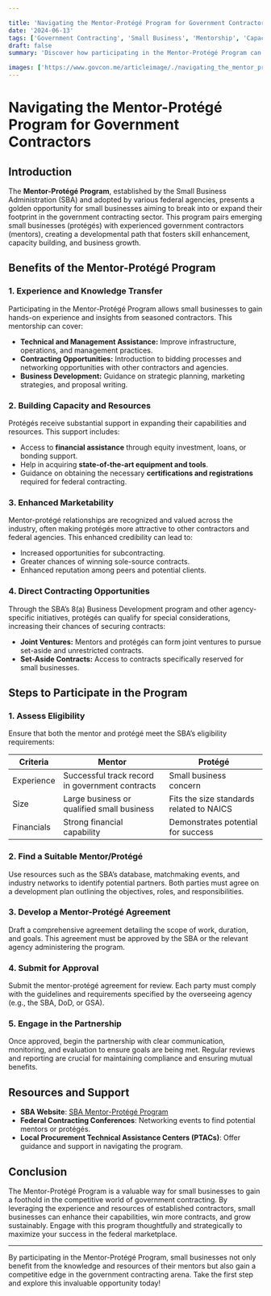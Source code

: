 ```yaml
---

title: 'Navigating the Mentor-Protégé Program for Government Contractors'
date: '2024-06-13'
tags: ['Government Contracting', 'Small Business', 'Mentorship', 'Capacity Building', 'Federal Contracts', 'Opportunities', 'Program', 'Experience']
draft: false
summary: 'Discover how participating in the Mentor-Protégé Program can provide new opportunities for small businesses to gain experience, build capacity, and expand their presence in the government contracting space.'

images: ['https://www.govcon.me/articleimage/./navigating_the_mentor_protégé_program_for_government_contractors.webp']
---
```


# Navigating the Mentor-Protégé Program for Government Contractors

## Introduction

The **Mentor-Protégé Program**, established by the Small Business Administration (SBA) and adopted by various federal agencies, presents a golden opportunity for small businesses aiming to break into or expand their footprint in the government contracting sector. This program pairs emerging small businesses (protégés) with experienced government contractors (mentors), creating a developmental path that fosters skill enhancement, capacity building, and business growth.

## Benefits of the Mentor-Protégé Program

### 1. **Experience and Knowledge Transfer**

Participating in the Mentor-Protégé Program allows small businesses to gain hands-on experience and insights from seasoned contractors. This mentorship can cover:

- **Technical and Management Assistance:** Improve infrastructure, operations, and management practices.
- **Contracting Opportunities:** Introduction to bidding processes and networking opportunities with other contractors and agencies.
- **Business Development:** Guidance on strategic planning, marketing strategies, and proposal writing.

### 2. **Building Capacity and Resources**

Protégés receive substantial support in expanding their capabilities and resources. This support includes:

- Access to **financial assistance** through equity investment, loans, or bonding support.
- Help in acquiring **state-of-the-art equipment and tools**.
- Guidance on obtaining the necessary **certifications and registrations** required for federal contracting.

### 3. **Enhanced Marketability**

Mentor-protégé relationships are recognized and valued across the industry, often making protégés more attractive to other contractors and federal agencies. This enhanced credibility can lead to:

- Increased opportunities for subcontracting.
- Greater chances of winning sole-source contracts.
- Enhanced reputation among peers and potential clients.

### 4. **Direct Contracting Opportunities**

Through the SBA’s 8(a) Business Development program and other agency-specific initiatives, protégés can qualify for special considerations, increasing their chances of securing contracts:

- **Joint Ventures:** Mentors and protégés can form joint ventures to pursue set-aside and unrestricted contracts.
- **Set-Aside Contracts:** Access to contracts specifically reserved for small businesses.

## Steps to Participate in the Program

### 1. **Assess Eligibility**

Ensure that both the mentor and protégé meet the SBA’s eligibility requirements:

| Criteria     | Mentor                                         | Protégé                                  |
|--------------|------------------------------------------------|------------------------------------------|
| Experience   | Successful track record in government contracts| Small business concern                   |
| Size         | Large business or qualified small business | Fits the size standards related to NAICS |
| Financials   | Strong financial capability                   | Demonstrates potential for success       |

### 2. **Find a Suitable Mentor/Protégé**

Use resources such as the SBA’s database, matchmaking events, and industry networks to identify potential partners. Both parties must agree on a development plan outlining the objectives, roles, and responsibilities.

### 3. **Develop a Mentor-Protégé Agreement**

Draft a comprehensive agreement detailing the scope of work, duration, and goals. This agreement must be approved by the SBA or the relevant agency administering the program.

### 4. **Submit for Approval**

Submit the mentor-protégé agreement for review. Each party must comply with the guidelines and requirements specified by the overseeing agency (e.g., the SBA, DoD, or GSA).

### 5. **Engage in the Partnership**

Once approved, begin the partnership with clear communication, monitoring, and evaluation to ensure goals are being met. Regular reviews and reporting are crucial for maintaining compliance and ensuring mutual benefits.

## Resources and Support

- **SBA Website**: [SBA Mentor-Protégé Program](https://www.sba.gov/partners/contracting-officials/mentor-protege)
- **Federal Contracting Conferences**: Networking events to find potential mentors or protégés.
- **Local Procurement Technical Assistance Centers (PTACs)**: Offer guidance and support in navigating the program.

## Conclusion

The Mentor-Protégé Program is a valuable way for small businesses to gain a foothold in the competitive world of government contracting. By leveraging the experience and resources of established contractors, small businesses can enhance their capabilities, win more contracts, and grow sustainably. Engage with this program thoughtfully and strategically to maximize your success in the federal marketplace.

---

By participating in the Mentor-Protégé Program, small businesses not only benefit from the knowledge and resources of their mentors but also gain a competitive edge in the government contracting arena. Take the first step and explore this invaluable opportunity today!